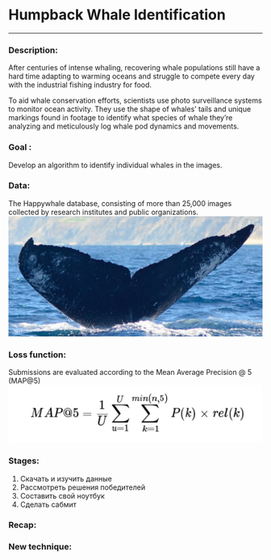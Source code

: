 # Humpback Whale Identification

-----
### Description:
After centuries of intense whaling, recovering whale populations still
have a hard time adapting to warming oceans and struggle
to compete every day with the industrial fishing industry for food.

To aid whale conservation efforts, scientists use photo surveillance systems
to monitor ocean activity. They use the shape of whales’ tails and unique markings
found in footage to identify what species of whale they’re analyzing and meticulously
log whale pod dynamics and movements.
### Goal :
Develop an algorithm to identify individual whales in the images.
### Data:
The Happywhale database, consisting of more than 25,000 images collected by research
institutes and public organizations.
![Kitick](https://github.com/MALINAYAGODA/-lassification_of_images/blob/main/Images/kit.jpg)
### Loss function:
Submissions are evaluated according to the Mean Average Precision @ 5 (MAP@5)
![loss](https://github.com/MALINAYAGODA/-lassification_of_images/blob/main/Images/loss.png)
### Stages:
1) Скачать и изучить данные
2) Рассмотреть решения победителей
3) Составить свой ноутбук
4) Сделать сабмит
### Recap:

### New technique:

 
